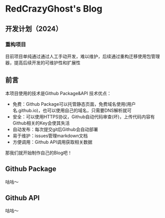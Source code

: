 # RedCrazyGhost's Blog

## 开发计划（2024）

### 重构项目

目前项目单纯通过通过人工手动开发，难以维护，后续通过重构迁移使用包管理器，提高后续开发的可维护性和扩展性

## 前言

本项目使用的技术是Github Package&API
技术优点：

- 免费：Github Package可以托管静态页面，免费域名使用(用户名.github.io)，也可以使用自己的域名，只需要DNS解析就可
- 安全：可以使用HTTPS协议，Github自动代码审查(坏)，上传代码内容有Github相关的Key会使其失活
- 自动发布：每次提交git后Github会自动部署
- 易于维护：issues管理markdown文档
- 方便调用：Github API调用获取相关数据

那我们就开始制作自己的Blog吧！

## Github Package

咕咕～

## Github API

咕咕～
